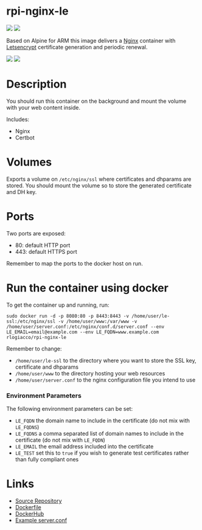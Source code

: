rpi-nginx-le
==============

[![](https://images.microbadger.com/badges/image/rlogiacco/rpi-nginx-le.svg)](https://microbadger.com/images/rlogiacco/rpi-nginx-le) [![](https://images.microbadger.com/badges/version/rlogiacco/rpi-nginx-le.svg)](https://microbadger.com/images/rlogiacco/rpi-nginx-le)

Based on Alpine for ARM this image delivers a [Nginx](https://nginx.org/en/) container with [Letsencrypt](https://letsencrypt.org/) certificate generation and periodic renewal.

[![](https://nginx.org/nginx.png)](https://nginx.org/en/)
[![](https://letsencrypt.org/images/letsencrypt-logo-horizontal.svg)](https://letsencrypt.org/)


# Description
You should run this container on the background and mount the volume with your web content inside.

Includes:

 - Nginx
 - Certbot
 
# Volumes
Exports a volume on `/etc/nginx/ssl` where certificates and dhparams are stored.
You should mount the volume so to store the generated certificate and DH key.

# Ports
Two ports are exposed:

 - 80: default HTTP port
 - 443: default HTTPS port

Remember to map the ports to the docker host on run.


# Run the container using docker
To get the container up and running, run:
 
```
sudo docker run -d -p 8080:80 -p 8443:8443 -v /home/user/le-ssl:/etc/nginx/ssl -v /home/user/www:/var/www -v /home/user/server.conf:/etc/nginx/conf.d/server.conf --env LE_EMAIL=email@example.com --env LE_FQDN=www.example.com rlogiacco/rpi-nginx-le
```

Remember to change:
 - `/home/user/le-ssl` to the directory where you want to store the SSL key, certificate and dhparams
 - `/home/user/www` to the directory hosting your web resources
 - `/home/user/server.conf` to the nginx configuration file you intend to use

### Environment Parameters

The following environment parameters can be set:

 - `LE_FQDN` the domain name to include in the certificate (do not mix with `LE_FQDNS`)
 - `LE_FQDNS` a comma separated list of domain names to include in the certificate (do not mix with `LE_FQDN`)
 - `LE_EMAIL` the email address included into the certificate
 - `LE_TEST` set this to `true` if you wish to generate test certificates rather than fully compliant ones
 


# Links

 - [Source Repository](https://github.com/rlogiacco-docker/rpi-nginx-le)
 - [Dockerfile](https://github.com/rlogiacco-docker/rpi-nginx-le/blob/master/Dockerfile)
 - [DockerHub](https://registry.hub.docker.com/u/rlogiacco/rpi-nginx-le/)
 - [Example server.conf](https://github.com/rlogiacco-docker/rpi-nginx-le/blob/master/example.conf)